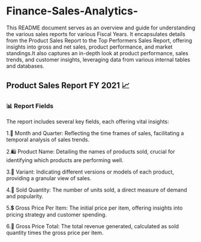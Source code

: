 # Finance-Sales-Analytics-

This README document serves as an overview and guide for understanding the various sales reports for various Fiscal Years. It encapsulates details from the Product Sales Report to the Top Performers Sales Report, offering insights into gross and net sales, product performance, and market standings.It also captures an in-depth look at product performance, sales trends, and customer insights, leveraging data from various internal tables and databases. 

## Product Sales Report FY 2021 📈

### 📊 Report Fields

The report includes several key fields, each offering vital insights:

1.📅 Month and Quarter: Reflecting the time frames of sales, facilitating a temporal analysis of sales trends.

2.🛍️ Product Name: Detailing the names of products sold, crucial for identifying which products are performing well.

3.🔄 Variant: Indicating different versions or models of each product, providing a granular view of sales.

4.🔢 Sold Quantity: The number of units sold, a direct measure of demand and popularity.

5.💲 Gross Price Per Item: The initial price per item, offering insights into pricing strategy and customer spending.

6.🧮 Gross Price Total: The total revenue generated, calculated as sold quantity times the gross price per item.

